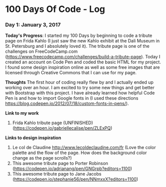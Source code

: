 # 100 Days Of Code - Log

### Day 1: January 3, 2017

**Today's Progress**: I started my 100 Days by beginning to code a tribute page on Frida Kahlo (I just saw the new Kahlo exhibit at the Dali Museum in St. Petersburg and I absolutely loved it). The tribute page is one of the challenges on FreeCodeCamp.com (https://www.freecodecamp.com/challenges/build-a-tribute-page). Today I created an account on Code Pen and coded the basic HTML for my project. I found some design inspiration online as well as some free images that are licensed through Creative Commons that I can use for my page.

**Thoughts** The first hour of coding really flew by and I actually ended up working over an hour. I am excited to try some new things and get better with Bootstrap with this project.
I have already learned how helpful Code Pen is and how to import Google fonts in (I used these directions https://blog.codepen.io/2012/07/18/custom-fonts-in-pens/).

**Link to my work**
1. Frida Kahlo tribute page (UNFINISHED)
(https://codepen.io/gabriellecalise/pen/ZLExPQ)

**Links to design inspiration**
1. Le col de Claudine http://www.lecoldeclaudine.com/fr (Love the color palette and the flow of the page. How does the background color change as the page scrolls?)
2. This awesome tribute page to Porter Robinson (https://codepen.io/adrianang/pen/GNGrpb?editors=1100)
3. This awesome tribute page to Jane Jacobs (https://codepen.io/stephanie56/pen/NNmxxX?editors=1100)
